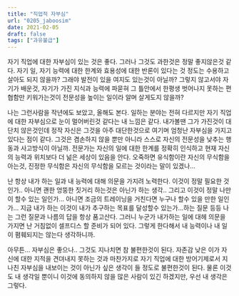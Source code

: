 ```yaml
---
title: "직업적 자부심"
url: "0205_jaboosim"
date: 2021-02-05
draft: false
tags: ["과유불급"]
---
```

자기 직업에 대한 자부심이 있는 것은 좋다. 그러나 그것도 과한것은 정말 좋지않은것 같다. 자기 일, 자기 능력에 대한 한계와 효용성에 대한 반론이 있다는 것 정도는 수용하고 살아도 되지 않을까? 그래야 발전이 있을 여지도 있는것이 아닐까? 그렇지 않고서야 자기가 배운것, 자기가 가진 지식과 능력에 파묻혀 그 틀안에서 한평생 벗어나지 못하는 편협함만 키워가는것이 전문성을 높이는 일이라 알며 살게도지 않을까?

나는 그런사람을 작년에도 보았고, 올해도 본다. 일하는 분야는 전혀 다르지만 자기 직업에 대한 자부심으로 눈이 멀어버린것 같다는 내 느낌은 같다. 내가볼땐 그가 가진것이 대단치 않은것인데 정작 자신은 그것을 아주 대단한것으로 여기며 엄청난 자부심을 가지고 있다는 점이 같다. 그것은 겸손하지 않을 뿐만 아니라 스스로 자신의 전문성을 낮추는 행동과 사고방식이 아닐까. 전문가는 자신의 일에 대한 한계를 정확히 인식하고 현재 자신의 능력과 위치보다 더 넒은 세상이 있음을 안다. 오죽하면 유식함이란 자신의 무식함을 아는것, 진정한 무식함은 자신의 무식함을 모르는 것이라는 말이 있겠나...

난 항상 내가 하는 일과 내 능력에 대해 의문을 가지려 노력한다. 이것이 정말 필요한 것인가.. 아니면 괜한 엉뚱한 짓거리 하는것은 아닌가 하는 생각.. 그리고 이것이 정말 나만이 할수 있는 일인가... 아니면 조금의 트레이닝을 거친다면 누구나 할수 있을 만한 일인가... 지금 내가 하는 이것이 내가 추구하는 목표를 달성할수 있는가...하는 질문 등등 나는 그런 질문과 나름의 답을 항상 품고산다. 그러니 누군가 내가하는 일에 대헤 의문을 가지면 난 거침없이 셀프디스 할 준비가 되어 있다. 그렇게 한다해서 내 능력이나 내 일이 폄훼되지는 않는다 생각하니까.

아무튼... 자부심은 좋으나.. 그것도 지나치면 참 불편한것이 된다. 자존감 낮은 이가 자신에 대한 지적을 견뎌내지 못하는 것과 마찬가지로 자기 직업에 대한 방어기제로서 지나친 자부심을 내보이는 것이 아닌가 싶은 생각이 들 정도로 불편한것이 된다. 물론 이것도 내 생각일 뿐이니 이것에 동의하지 않을 많은 사람이 있긴 하겠지만, 우선 내 생각은 그렇다.
